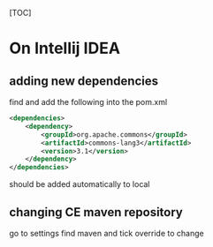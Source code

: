 [TOC]

# On Intellij IDEA

## adding new dependencies

find and add the following into the pom.xml

```xml
<dependencies>
    <dependency>
        <groupId>org.apache.commons</groupId>
        <artifactId>commons-lang3</artifactId>
        <version>3.1</version>
    </dependency>
</dependencies>
```

should be added automatically to local

## changing CE maven repository

go to settings find maven and tick override to change